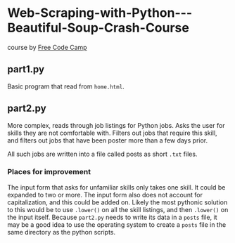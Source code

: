 # Web-Scraping-with-Python---Beautiful-Soup-Crash-Course
course by [Free Code Camp](https://www.youtube.com/watch?v=XVv6mJpFOb0)


## part1.py
Basic program that read from `home.html`.

## part2.py
More complex, reads through job listings for Python jobs. Asks the user for skills they are not comfortable with. Filters out jobs that require this skill, and filters out jobs that have been poster more than a few days prior. 

All such jobs are written into a file called posts as short `.txt` files. 

### Places for improvement
The input form that asks for unfamiliar skills only takes one skill. It could be expanded to two or more. 
The input form also does not account for capitalization, and this could be added on. Likely the most pythonic solution to this would be to use `.lower()` on all the skill listings, and then `.lower()` on the input itself. 
Because `part2.py` needs to write its data in a `posts` file, it may be a good idea to use the operating system to create a `posts` file in the same directory as the python scripts.
